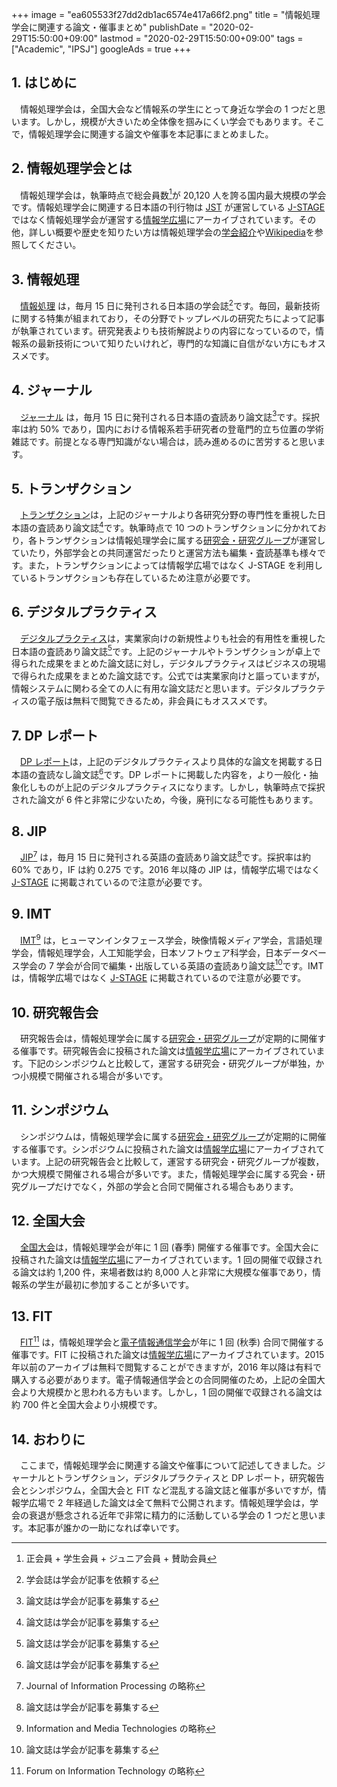 +++
image = "ea605533f27dd2db1ac6574e417a66f2.png"
title = "情報処理学会に関連する論文・催事まとめ"
publishDate = "2020-02-29T15:50:00+09:00"
lastmod = "2020-02-29T15:50:00+09:00"
tags = ["Academic", "IPSJ"]
googleAds = true
+++

## 1. はじめに

　情報処理学会は，全国大会など情報系の学生にとって身近な学会の 1 つだと思います。しかし，規模が大きいため全体像を掴みにくい学会でもあります。そこで，情報処理学会に関連する論文や催事を本記事にまとめました。

## 2. 情報処理学会とは

　情報処理学会は，執筆時点で総会員数[^1]が 20,120 人を誇る国内最大規模の学会です。情報処理学会に関連する日本語の刊行物は [JST](https://www.jst.go.jp/) が運営している [J-STAGE](https://www.jstage.jst.go.jp/browse/-char/ja) ではなく情報処理学会が運営する[情報学広場](https://ipsj.ixsq.nii.ac.jp/ej/)にアーカイブされています。その他，詳しい概要や歴史を知りたい方は情報処理学会の[学会紹介](https://www.ipsj.or.jp/annai/aboutipsj/gakkai-shokai.html)や[Wikipedia](https://www.wikiwand.com/ja/%E6%83%85%E5%A0%B1%E5%87%A6%E7%90%86%E5%AD%A6%E4%BC%9A)を参照してください。

## 3. 情報処理

　[情報処理](https://www.ipsj.or.jp/magazine/magazine.html) は，毎月 15 日に発刊される日本語の学会誌[^2]です。毎回，最新技術に関する特集が組まれており，その分野でトップレベルの研究たちによって記事が執筆されています。研究発表よりも技術解説よりの内容になっているので，情報系の最新技術について知りたいけれど，専門的な知識に自信がない方にもオススメです。

## 4. ジャーナル

　[ジャーナル](https://www.ipsj.or.jp/journal/index.html) は，毎月 15 日に発刊される日本語の査読あり論文誌[^3]です。採択率は約 50% であり，国内における情報系若手研究者の登竜門的立ち位置の学術雑誌です。前提となる専門知識がない場合は，読み進めるのに苦労すると思います。

## 5. トランザクション

　[トランザクション](https://www.ipsj.or.jp/trans/transaction.html)は，上記のジャーナルより各研究分野の専門性を重視した日本語の査読あり論文誌[^3]です。執筆時点で 10 つのトランザクションに分かれており，各トランザクションは情報処理学会に属する[研究会・研究グループ](http://www.ipsj.or.jp/kenkyukai/sig-info2019.html)が運営していたり，外部学会との共同運営だったりと運営方法も編集・査読基準も様々です。また，トランザクションによっては情報学広場ではなく J-STAGE を利用しているトランザクションも存在しているため注意が必要です。

## 6. デジタルプラクティス

　[デジタルプラクティス](http://www.ipsj.or.jp/dp/dp-index.html)は，実業家向けの新規性よりも社会的有用性を重視した日本語の査読あり論文誌[^3]です。上記のジャーナルやトランザクションが卓上で得られた成果をまとめた論文誌に対し，デジタルプラクティスはビジネスの現場で得られた成果をまとめた論文誌です。公式では実業家向けと謳っていますが，情報システムに関わる全ての人に有用な論文誌だと思います。デジタルプラクティスの電子版は無料で閲覧できるため，非会員にもオススメです。

## 7. DP レポート

　[DP レポート](http://www.ipsj.or.jp/DPreport/index.html)は，上記のデジタルプラクティスより具体的な論文を掲載する日本語の査読なし論文誌[^3]です。DP レポートに掲載した内容を，より一般化・抽象化しものが上記のデジタルプラクティスになります。しかし，執筆時点で採択された論文が 6 件と非常に少ないため，今後，廃刊になる可能性もあります。

## 8. JIP

　[JIP](http://www.ipsj.or.jp/english/jip/index.html)[^4] は，毎月 15 日に発刊される英語の査読あり論文誌[^3]です。採択率は約 60% であり，IF は約 0.275 です。2016 年以降の JIP は，情報学広場ではなく [J-STAGE](https://www.jstage.jst.go.jp/browse/ipsjjip/-char/en) に掲載されているので注意が必要です。

## 9. IMT

　[IMT](http://www.ipsj.or.jp/08editt/imt/index-j.htm)[^5] は，ヒューマンインタフェース学会，映像情報メディア学会，言語処理学会，情報処理学会，人工知能学会，日本ソフトウェア科学会，日本データベース学会の 7 学会が合同で編集・出版している英語の査読あり論文誌[^3]です。IMT は，情報学広場ではなく [J-STAGE](https://www.jstage.jst.go.jp/browse/imt/-char/ja) に掲載されているので注意が必要です。

## 10. 研究報告会

　研究報告会は，情報処理学会に属する[研究会・研究グループ](http://www.ipsj.or.jp/kenkyukai/sig-info2019.html)が定期的に開催する催事です。研究報告会に投稿された論文は[情報学広場](https://ipsj.ixsq.nii.ac.jp/ej/index.php?action=pages_view_main&active_action=repository_view_main_item_snippet&index_id=1164&pn=1&count=20&order=7&lang=japanese&page_id=13&block_id=8)にアーカイブされています。下記のシンポジウムと比較して，運営する研究会・研究グループが単独，かつ小規模で開催される場合が多いです。

## 11. シンポジウム

　シンポジウムは，情報処理学会に属する[研究会・研究グループ](http://www.ipsj.or.jp/kenkyukai/sig-info2019.html)が定期的に開催する催事です。シンポジウムに投稿された論文は[情報学広場](https://ipsj.ixsq.nii.ac.jp/ej/index.php?action=pages_view_main&active_action=repository_view_main_item_snippet&index_id=6164&pn=1&count=20&order=7&lang=japanese&page_id=13&block_id=8)にアーカイブされています。上記の研究報告会と比較して，運営する研究会・研究グループが複数，かつ大規模で開催される場合が多いです。また，情報処理学会に属する究会・研究グループだけでなく，外部の学会と合同で開催される場合もあります。

## 12. 全国大会

　[全国大会](https://www.ipsj.or.jp/event/national_conv/national-conv.html)は，情報処理学会が年に 1 回 (春季) 開催する催事です。全国大会に投稿された論文は[情報学広場](https://ipsj.ixsq.nii.ac.jp/ej/index.php?action=pages_view_main&active_action=repository_view_main_item_snippet&index_id=6504&pn=1&count=20&order=7&lang=japanese&page_id=13&block_id=8)にアーカイブされています。1 回の開催で収録される論文は約 1,200 件，来場者数は約 8,000 人と非常に大規模な催事であり，情報系の学生が最初に参加することが多いです。

## 13. FIT

　[FIT](https://www.ipsj.or.jp/event/fit/fit.html)[^6] は，情報処理学会と[電子情報通信学会](https://www.ieice.org/jpn/)が年に 1 回 (秋季) 合同で開催する催事です。FIT に投稿された論文は[情報学広場](https://ipsj.ixsq.nii.ac.jp/ej/index.php?action=pages_view_main&active_action=repository_view_main_item_snippet&index_id=8512&pn=1&count=20&order=7&lang=japanese&page_id=13&block_id=8)にアーカイブされています。2015 年以前のアーカイブは無料で閲覧することができますが，2016 年以降は有料で購入する必要があります。電子情報通信学会との合同開催のため，上記の全国大会より大規模かと思われる方もいます。しかし，1 回の開催で収録される論文は約 700 件と全国大会より小規模です。

## 14. おわりに

　ここまで，情報処理学会に関連する論文や催事について記述してきました。ジャーナルとトランザクション，デジタルプラクティスと DP レポート，研究報告会とシンポジウム，全国大会と FIT など混乱する論文誌と催事が多いですが，情報学広場で 2 年経過した論文は全て無料で公開されます。情報処理学会は，学会の衰退が懸念される近年で非常に精力的に活動している学会の 1 つだと思います。本記事が誰かの一助になれば幸いです。

[^1]: 正会員 + 学生会員 + ジュニア会員 + 賛助会員
[^2]: 学会誌は学会が記事を依頼する
[^3]: 論文誌は学会が記事を募集する
[^4]: Journal of Information Processing の略称
[^5]: Information and Media Technologies の略称
[^6]: Forum on Information Technology の略称